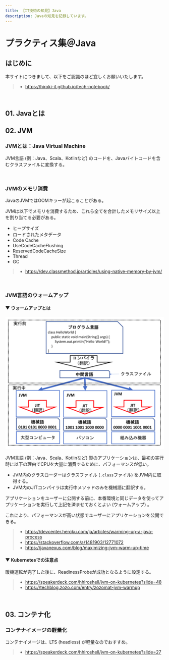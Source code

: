 ```yaml
---
title: 【IT技術の知見】Java
description: Javaの知見を記録しています。
---
```


# プラクティス集＠Java

## はじめに

本サイトにつきまして、以下をご認識のほど宜しくお願いいたします。

> - https://hiroki-it.github.io/tech-notebook/

<br>

## 01. Javaとは

## 02. JVM

### JVMとは：Java Virtual Machine

JVM言語 (例：Java、Scala、Kotlinなど) のコードを、Javaバイトコードを含むクラスファイルに変換する。

<br>

### JVMのメモリ消費

JavaのJVMではOOMキラーが起こることがある。

JVMは以下でメモリを消費するため、これら全てを合計したメモリサイズ以上を割り当てる必要がある。

- ヒープサイズ
- ロードされたメタデータ
- Code Cache
- UseCodeCacheFlushing
- ReservedCodeCacheSize
- Thread
- GC

> - https://dev.classmethod.jp/articles/using-native-memory-by-jvm/

<br>

### JVM言語のウォームアップ

#### ▼ ウォームアップとは

![java_compile](https://raw.githubusercontent.com/hiroki-it/tech-notebook-images/master/images/java_compile.png)

JVM言語 (例：Java、Scala、Kotlinなど) 製のアプリケーションは、最初の実行時に以下の理由でCPUを大量に消費するために、パフォーマンスが低い。

- JVM内のクラスローダーはクラスファイル (`.class`ファイル) をJVM内に取得する。
- JVM内のJITコンパイラは実行中メソッドのみを機械語に翻訳する。

アプリケーションをユーザーに公開する前に、本番環境と同じデータを使ってアプリケーションを実行して上記を済ませておくとよい (ウォームアップ) 。

これにより、パフォーマンスが高い状態でユーザーにアプリケーションを公開できる。

> - https://devcenter.heroku.com/ja/articles/warming-up-a-java-process
> - https://stackoverflow.com/a/1481903/12771072
> - https://javanexus.com/blog/maximizing-jvm-warm-up-time

#### ▼ Kubernetesでの注意点

暖機運転が完了した後に、ReadinessProbeが成功となるように設定する。

> - https://speakerdeck.com/hhiroshell/jvm-on-kubernetes?slide=48
> - https://techblog.zozo.com/entry/zozomat-jvm-warmup

<br>

## 03. コンテナ化

### コンテナイメージの軽量化

コンテナイメージは、LTS (headless) が軽量なのでおすすめ。

> - https://speakerdeck.com/hhiroshell/jvm-on-kubernetes?slide=27

<br>
